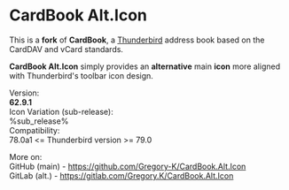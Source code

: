# CardBook Alt.Icon

This is a **fork** of **CardBook**, a [Thunderbird](https://www.thunderbird.net/) address book based on the CardDAV and vCard standards.

**CardBook Alt.Icon** simply provides an **alternative** main **icon** more aligned with Thunderbird's toolbar icon design.

Version:  
**62.9.1**  
Icon Variation (sub-release):  
%sub_release%  
Compatibility:  
78.0a1 <= Thunderbird version >= 79.0

More on:  
GitHub (main) - https://github.com/Gregory-K/CardBook.Alt.Icon  
GitLab (alt.) - https://gitlab.com/Gregory.K/CardBook.Alt.Icon
